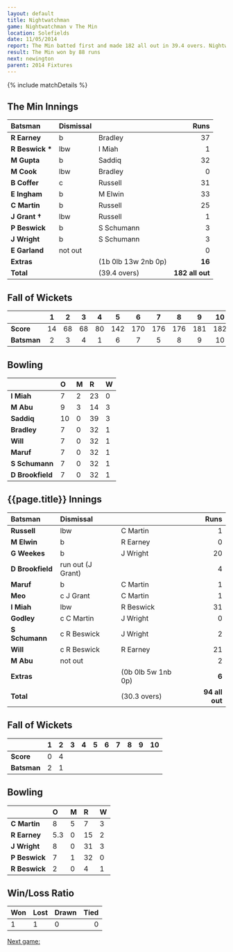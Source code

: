 ```yaml
---
layout: default
title: Nightwatchman
game: Nightwatchman v The Min
location: Solefields
date: 11/05/2014
report: The Min batted first and made 182 all out in 39.4 overs. Nightwatchman replied with 94 all out in 30.3 overs
result: The Min won by 88 runs
next: newington
parent: 2014 Fixtures
---
```


{% include matchDetails %}

## The Min Innings

| Batsman | Dismissal |  | Runs |
|:---|:---|---|---:|
| **R Earney** | b | Bradley | 37 |
| **R Beswick &#42;** | lbw | I Miah | 1 |
| **M Gupta** | b | Saddiq | 32 |
| **M Cook** | lbw | Bradley | 0 |
| **B Coffer** | c | Russell | 31 |
| **E Ingham** | b | M Elwin | 33 |
| **C Martin** | b | Russell | 25 |
| **J Grant &#8224;** | lbw | Russell | 1 |
| **P Beswick** | b | S Schumann | 3 |
| **J Wright** | b | S Schumann | 3 |
| **E Garland** | not out |  | 0 |
| **Extras** | | (1b 0lb 13w 2nb 0p) | **16** |
| **Total** | | (39.4  overs) | **182 all out** |

## Fall of Wickets

| | 1 | 2 | 3 | 4 | 5 | 6 | 7 | 8 | 9 | 10 |
|---|:---:|:---:|:---:|:---:|:---:|:---:|:---:|:---:|:---:|:---:|
| **Score** | 14 | 68 | 68 | 80 | 142 | 170 | 176 | 176 | 181 | 182 |
| **Batsman** | 2 | 3 | 4 | 1 | 6 | 7 | 5 | 8 | 9 | 10 |

## Bowling

| | O | M | R | W |
|---|:---|:---|:---|:---|
| **I Miah** | 7 | 2 | 23 | 0 |
| **M Abu** | 9 | 3 | 14 | 3 |
| **Saddiq** | 10 | 0 | 39 | 3 |
| **Bradley** | 7 | 0 | 32 | 1 |
| **Will** | 7 | 0 | 32 | 1 |
| **Maruf** | 7 | 0 | 32 | 1 |
| **S Schumann** | 7 | 0 | 32 | 1 |
| **D Brookfield** | 7 | 0 | 32 | 1 |

## {{page.title}} Innings

| Batsman | Dismissal |  | Runs |
|:---|:---|---|---:|
| **Russell** | lbw | C Martin | 1 |
| **M Elwin** | b | R Earney | 0 |
| **G Weekes** | b | J Wright | 20 |
| **D Brookfield** | run out (J Grant)|  | 4 |
| **Maruf** | b | C Martin | 1 |
| **Meo** | c J Grant | C Martin | 1 |
| **I Miah** | lbw | R Beswick | 31 |
| **Godley** | c C Martin | J Wright | 0 |
| **S Schumann** | c R Beswick | J Wright | 2 |
| **Will** | c R Beswick | R Earney | 21 |
| **M Abu** | not out |  | 2 |
| **Extras** | | (0b 0lb 5w 1nb 0p) | **6** |
| **Total** | | (30.3 overs) | **94 all out** |

## Fall of Wickets

| | 1 | 2 | 3 | 4 | 5 | 6 | 7 | 8 | 9 | 10 |
|---|:---:|:---:|:---:|:---:|:---:|:---:|:---:|:---:|:---:|:---:|
| **Score** | 0 | 4 |  |  |  |  |  |  |  |  |
| **Batsman** | 2 | 1 |  |  |  |  |  |  |  |  |

## Bowling

| | O | M | R | W |
|---|:---|:---|:---|:---|
| **C Martin** | 8 | 5 | 7 | 3 |
| **R Earney** | 5.3 | 0 | 15 | 2 |
| **J Wright** | 8 | 0 | 31 | 3 |
| **P Beswick** | 7 | 1 | 32 | 0 |
| **R Beswick** | 2 | 0 | 4 | 1 |

## Win/Loss Ratio

| Won | Lost | Drawn | Tied |
|:---|:---|:---|---:|
| 1 | 1 | 0 | 0 |

[Next game:]({{page.next}})